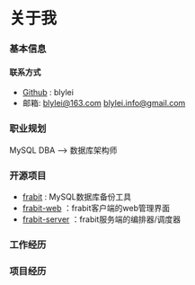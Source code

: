 # 关于我
### 基本信息
#### 联系方式

- [Github](https://github.com/blylei) : blylei
- 邮箱: blylei@163.com  blylei.info@gmail.com 

### 职业规划
MySQL DBA --> 数据库架构师

### 开源项目

- [frabit](https://github.com/frabitech/frabit) : MySQL数据库备份工具
- [frabit-web](https://github.com/frabitech/frabit-web) ：frabit客户端的web管理界面
- [frabit-server](https://github.com/frabitech/frabit-server) ：frabit服务端的编排器/调度器

### 工作经历

### 项目经历


